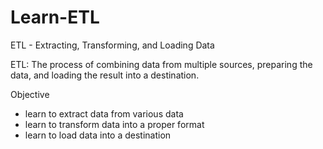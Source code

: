 # Learn-ETL
ETL - Extracting, Transforming, and Loading Data

ETL: The process of combining data from multiple sources, preparing the data, and loading the result into a destination.

Objective 
- learn to extract data from various data
-  learn to transform data into a proper format
- learn to load data into a destination
